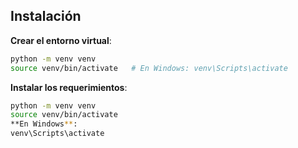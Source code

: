 ## Instalación
**Crear el entorno virtual**:
```bash
python -m venv venv
source venv/bin/activate   # En Windows: venv\Scripts\activate
```
**Instalar los requerimientos**:
```bash
python -m venv venv
source venv/bin/activate
**En Windows**:
venv\Scripts\activate
```

